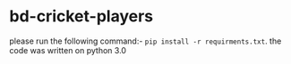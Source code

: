 
# bd-cricket-players

please run the following command:- `pip install -r requirments.txt`.
the code was written on python 3.0
